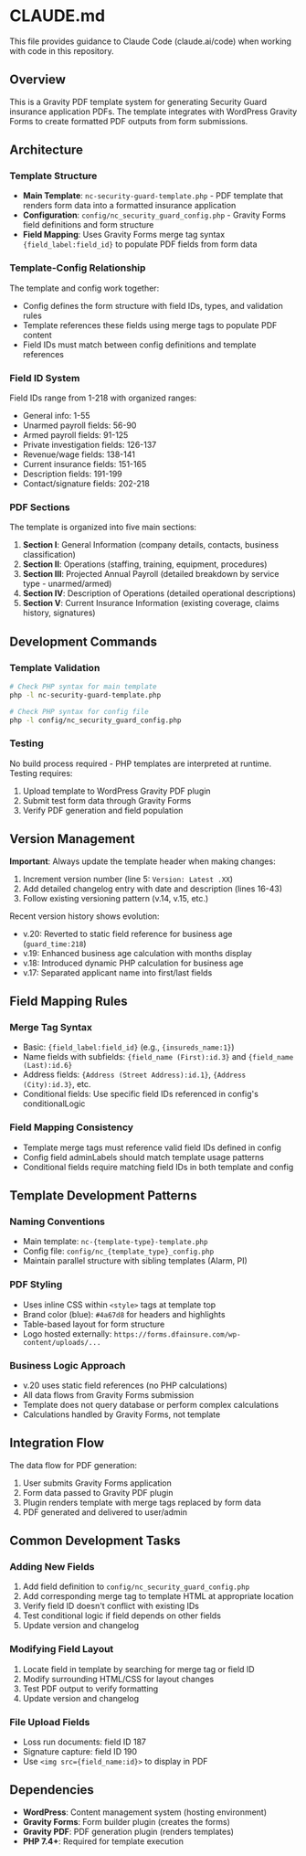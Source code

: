 # CLAUDE.md

This file provides guidance to Claude Code (claude.ai/code) when working with code in this repository.

## Overview

This is a Gravity PDF template system for generating Security Guard insurance application PDFs. The template integrates with WordPress Gravity Forms to create formatted PDF outputs from form submissions.

## Architecture

### Template Structure
- **Main Template**: `nc-security-guard-template.php` - PDF template that renders form data into a formatted insurance application
- **Configuration**: `config/nc_security_guard_config.php` - Gravity Forms field definitions and form structure
- **Field Mapping**: Uses Gravity Forms merge tag syntax `{field_label:field_id}` to populate PDF fields from form data

### Template-Config Relationship
The template and config work together:
- Config defines the form structure with field IDs, types, and validation rules
- Template references these fields using merge tags to populate PDF content
- Field IDs must match between config definitions and template references

### Field ID System
Field IDs range from 1-218 with organized ranges:
- General info: 1-55
- Unarmed payroll fields: 56-90
- Armed payroll fields: 91-125
- Private investigation fields: 126-137
- Revenue/wage fields: 138-141
- Current insurance fields: 151-165
- Description fields: 191-199
- Contact/signature fields: 202-218

### PDF Sections
The template is organized into five main sections:
1. **Section I**: General Information (company details, contacts, business classification)
2. **Section II**: Operations (staffing, training, equipment, procedures)
3. **Section III**: Projected Annual Payroll (detailed breakdown by service type - unarmed/armed)
4. **Section IV**: Description of Operations (detailed operational descriptions)
5. **Section V**: Current Insurance Information (existing coverage, claims history, signatures)

## Development Commands

### Template Validation
```bash
# Check PHP syntax for main template
php -l nc-security-guard-template.php

# Check PHP syntax for config file
php -l config/nc_security_guard_config.php
```

### Testing
No build process required - PHP templates are interpreted at runtime. Testing requires:
1. Upload template to WordPress Gravity PDF plugin
2. Submit test form data through Gravity Forms
3. Verify PDF generation and field population

## Version Management

**Important**: Always update the template header when making changes:
1. Increment version number (line 5: `Version: Latest .XX`)
2. Add detailed changelog entry with date and description (lines 16-43)
3. Follow existing versioning pattern (v.14, v.15, etc.)

Recent version history shows evolution:
- v.20: Reverted to static field reference for business age (`guard_time:218`)
- v.19: Enhanced business age calculation with months display
- v.18: Introduced dynamic PHP calculation for business age
- v.17: Separated applicant name into first/last fields

## Field Mapping Rules

### Merge Tag Syntax
- Basic: `{field_label:field_id}` (e.g., `{insureds_name:1}`)
- Name fields with subfields: `{field_name (First):id.3}` and `{field_name (Last):id.6}`
- Address fields: `{Address (Street Address):id.1}`, `{Address (City):id.3}`, etc.
- Conditional fields: Use specific field IDs referenced in config's conditionalLogic

### Field Mapping Consistency
- Template merge tags must reference valid field IDs defined in config
- Config field adminLabels should match template usage patterns
- Conditional fields require matching field IDs in both template and config

## Template Development Patterns

### Naming Conventions
- Main template: `nc-{template-type}-template.php`
- Config file: `config/nc_{template_type}_config.php`
- Maintain parallel structure with sibling templates (Alarm, PI)

### PDF Styling
- Uses inline CSS within `<style>` tags at template top
- Brand color (blue): `#4a67d8` for headers and highlights
- Table-based layout for form structure
- Logo hosted externally: `https://forms.dfainsure.com/wp-content/uploads/...`

### Business Logic Approach
- v.20 uses static field references (no PHP calculations)
- All data flows from Gravity Forms submission
- Template does not query database or perform complex calculations
- Calculations handled by Gravity Forms, not template

## Integration Flow

The data flow for PDF generation:
1. User submits Gravity Forms application
2. Form data passed to Gravity PDF plugin
3. Plugin renders template with merge tags replaced by form data
4. PDF generated and delivered to user/admin

## Common Development Tasks

### Adding New Fields
1. Add field definition to `config/nc_security_guard_config.php`
2. Add corresponding merge tag to template HTML at appropriate location
3. Verify field ID doesn't conflict with existing IDs
4. Test conditional logic if field depends on other fields
5. Update version and changelog

### Modifying Field Layout
1. Locate field in template by searching for merge tag or field ID
2. Modify surrounding HTML/CSS for layout changes
3. Test PDF output to verify formatting
4. Update version and changelog

### File Upload Fields
- Loss run documents: field ID 187
- Signature capture: field ID 190
- Use `<img src={field_name:id}>` to display in PDF

## Dependencies

- **WordPress**: Content management system (hosting environment)
- **Gravity Forms**: Form builder plugin (creates the forms)
- **Gravity PDF**: PDF generation plugin (renders templates)
- **PHP 7.4+**: Required for template execution
